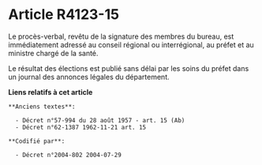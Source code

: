 # Article R4123-15

Le procès-verbal, revêtu de la signature des membres du bureau, est immédiatement adressé au conseil régional ou
interrégional, au préfet et au ministre chargé de la santé.

Le résultat des élections est publié sans délai par les soins du préfet dans un journal des annonces légales du département.

**Liens relatifs à cet article**

	**Anciens textes**:

	  - Décret n°57-994 du 28 août 1957 - art. 15 (Ab)
	  - Décret n°62-1387 1962-11-21 art. 15

	**Codifié par**:

	  - Décret n°2004-802 2004-07-29
